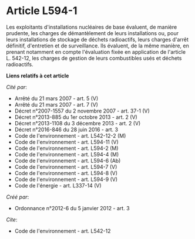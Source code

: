 # Article L594-1

Les exploitants d'installations nucléaires de base évaluent, de manière prudente, les charges de démantèlement de leurs
installations ou, pour leurs installations de stockage de déchets radioactifs, leurs charges d'arrêt définitif, d'entretien
et de surveillance. Ils évaluent, de la même manière, en prenant notamment en compte l'évaluation fixée en application de
l'article L. 542-12, les charges de gestion de leurs combustibles usés et déchets radioactifs.

**Liens relatifs à cet article**

_Cité par_:

  - Arrêté du 21 mars 2007 - art. 5 (V)
  - Arrêté du 21 mars 2007 - art. 7 (V)
  - Décret n°2007-1557 du 2 novembre 2007 - art. 37-1 (V)
  - Décret n°2013-885 du 1er octobre 2013 - art. 2 (V)
  - Décret n°2013-1108 du 3 décembre 2013 - art. 2 (V)
  - Décret n°2016-846 du 28 juin 2016 - art. 3
  - Code de l'environnement - art. L542-12-2 (M)
  - Code de l'environnement - art. L594-11 (V)
  - Code de l'environnement - art. L594-2 (M)
  - Code de l'environnement - art. L594-4 (M)
  - Code de l'environnement - art. L594-6 (Ab)
  - Code de l'environnement - art. L594-7 (V)
  - Code de l'environnement - art. L594-8 (V)
  - Code de l'environnement - art. L594-9 (V)
  - Code de l'énergie - art. L337-14 (V)

_Créé par_:

  - Ordonnance n°2012-6 du 5 janvier 2012 - art. 3

_Cite_:

  - Code de l'environnement - art. L542-12
